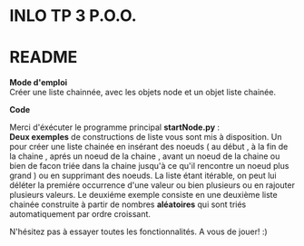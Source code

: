 # INLO TP 3 P.O.O.

README
======

**Mode d'emploi**
<br>
Créer une liste chainnée, avec les objets node et un objet liste chainée.    


**Code**

Merci d'éxécuter le programme principal <b>startNode.py</b> :
<br>
<b>Deux exemples</b> de constructions de liste vous sont mis à disposition. Un pour créer une liste chainée en insérant des noeuds ( au début , à la fin de la chaine , aprés un noeud de la chaine , avant un noeud de la chaine ou bien de facon triée
dans la chaine jusqu'à ce qu'il rencontre un noeud plus grand ) ou en supprimant des noeuds.
La liste étant itérable, on peut lui déléter la premiére occurrence d'une valeur ou bien plusieurs ou en rajouter plusieurs valeurs. 
Le deuxiéme exemple consiste en une deuxième liste chainée construite à partir de nombres <b>aléatoires</b> qui sont triés automatiquement
par ordre croissant.

N'hésitez pas à essayer toutes les fonctionnalités. A vous de jouer! :)

